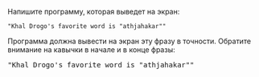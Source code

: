 
Напишите программу, которая выведет на экран:

```
"Khal Drogo's favorite word is "athjahakar""
```

Программа должна вывести на экран эту фразу в точности. Обратите внимание на кавычки в начале и в конце фразы:

<pre class='hexlet-basics-output'>
"Khal Drogo's favorite word is "athjahakar""
</pre>
